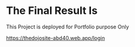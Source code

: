 # The Final Result Is 
This Project is deployed for Portfolio purpose Only

https://thedojosite-abd40.web.app/login





